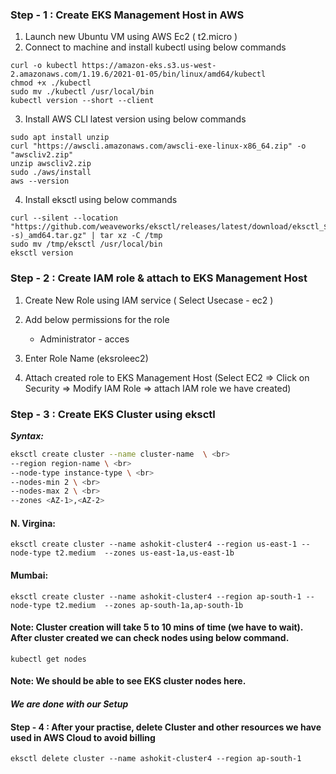 ### Step - 1 : Create EKS Management Host in AWS ###

1) Launch new Ubuntu VM using AWS Ec2 ( t2.micro )	  
2) Connect to machine and install kubectl using below commands  
```
curl -o kubectl https://amazon-eks.s3.us-west-2.amazonaws.com/1.19.6/2021-01-05/bin/linux/amd64/kubectl
chmod +x ./kubectl
sudo mv ./kubectl /usr/local/bin
kubectl version --short --client
```
3) Install AWS CLI latest version using below commands 
```
sudo apt install unzip
curl "https://awscli.amazonaws.com/awscli-exe-linux-x86_64.zip" -o "awscliv2.zip"
unzip awscliv2.zip
sudo ./aws/install
aws --version
```

4) Install eksctl using below commands
```
curl --silent --location "https://github.com/weaveworks/eksctl/releases/latest/download/eksctl_$(uname -s)_amd64.tar.gz" | tar xz -C /tmp
sudo mv /tmp/eksctl /usr/local/bin
eksctl version
```
### Step - 2 : Create IAM role & attach to EKS Management Host ###

1) Create New Role using IAM service ( Select Usecase - ec2 ) 	
2) Add below permissions for the role <br/>
	- Administrator - acces <br/>
		
3) Enter Role Name (eksroleec2) 
4) Attach created role to EKS Management Host (Select EC2 => Click on Security => Modify IAM Role => attach IAM role we have created) 

### Step - 3 : Create EKS Cluster using eksctl ###
***Syntax:***

```bash
eksctl create cluster --name cluster-name  \ <br>
--region region-name \ <br>
--node-type instance-type \ <br>
--nodes-min 2 \ <br>
--nodes-max 2 \ <br>
--zones <AZ-1>,<AZ-2>
```

#### N. Virgina: <br/>
`
eksctl create cluster --name ashokit-cluster4 --region us-east-1 --node-type t2.medium  --zones us-east-1a,us-east-1b
`	
#### Mumbai: <br/>
`
eksctl create cluster --name ashokit-cluster4 --region ap-south-1 --node-type t2.medium  --zones ap-south-1a,ap-south-1b
`

#### Note: Cluster creation will take 5 to 10 mins of time (we have to wait). After cluster created we can check nodes using below command. ####

`
 kubectl get nodes  
`

#### Note: We should be able to see EKS cluster nodes here. ####

#### *We are done with our Setup* ####
	
#### Step - 4 : After your practise, delete Cluster and other resources we have used in AWS Cloud to avoid billing ####

```
eksctl delete cluster --name ashokit-cluster4 --region ap-south-1
```
